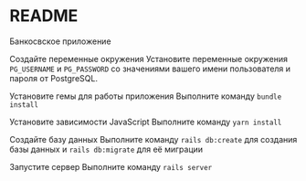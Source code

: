 # README

Банкосвское приложение

Создайте переменные окружения
   Установите переменные окружения `PG_USERNAME` и `PG_PASSWORD` со значениями вашего имени пользователя и пароля от PostgreSQL.

Установите гемы для работы приложения
   Выполните команду `bundle install` 

Установите зависимости JavaScript
   Выполните команду `yarn install` 

Создайте базу данных
   Выполните команду `rails db:create` для создания базы данных и `rails db:migrate` для её миграции

Запустите сервер
   Выполните команду `rails server`


